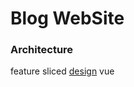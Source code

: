 # Blog WebSite

### Architecture
feature sliced [design](https://feature-sliced.design/ru/examples) vue
